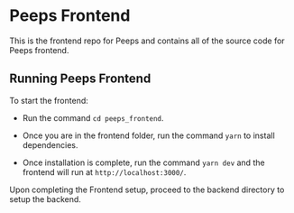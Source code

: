 # Peeps Frontend

This is the frontend repo for Peeps and contains all of the source code for Peeps frontend.

## Running Peeps Frontend

To start the frontend:

- Run the command `cd peeps_frontend`. 

- Once you are in the frontend folder, run the command `yarn` to install dependencies.

- Once installation is complete, run the command `yarn dev` and the frontend will run at `http://localhost:3000/`.

Upon completing the Frontend setup, proceed to the backend directory to setup the backend.